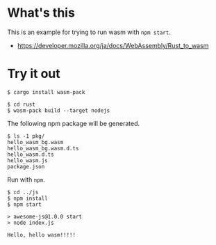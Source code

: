 # What's this

This is an example for trying to run wasm with `npm start`.
- https://developer.mozilla.org/ja/docs/WebAssembly/Rust_to_wasm

# Try it out

```shell
$ cargo install wasm-pack
```

```shell
$ cd rust
$ wasm-pack build --target nodejs
```

The following npm package will be generated.
```shell
$ ls -1 pkg/
hello_wasm_bg.wasm
hello_wasm_bg.wasm.d.ts
hello_wasm.d.ts
hello_wasm.js
package.json
```

Run with `npm`.
```shell
$ cd ../js
$ npm install
$ npm start

> awesome-js@1.0.0 start
> node index.js

Hello, hello wasm!!!!!
```